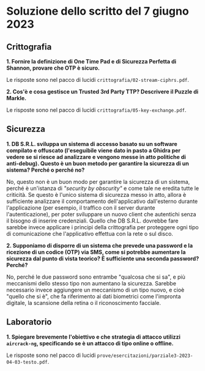 # Soluzione dello scritto del 7 giugno 2023

## Crittografia

**1. Fornire la definizione di One Time Pad e di Sicurezza Perfetta di Shannon,
provare che OTP è sicuro.**

Le risposte sono nel pacco di lucidi `crittografia/02-stream-ciphrs.pdf`.

**2. Cos'è e cosa gestisce un Trusted 3rd Party TTP? Descrivere il Puzzle di
Markle.**

Le risposte sono nel pacco di lucidi `crittografia/05-key-exchange.pdf`.

## Sicurezza

**1. DB S.R.L. sviluppa un sistema di accesso basato su un software compilato e
offuscato (l'eseguibile viene dato in pasto a Ghidra per vedere se si riesce ad
analizzare e vengono messe in atto politiche di anti-debug). Questo è un buon
metodo per garantire la sicurezza di un sistema? Perché o perché no?**

No, questo non è un buon modo per garantire la sicurezza di un sistema, perché
è un'istanza di _"security by obscurity"_ e come tale ne eredita tutte le
criticità. Se questo è l'unico sistema di sicurezza messo in atto, allora è
sufficiente analizzare il comportamento dell'applicativo dall'esterno durante
l'applicazione (per esempio, il traffico con il server durante
l'autenticazione), per poter sviluppare un nuovo client che autentichi senza
il bisogno di inserire credenziali. Quello che DB S.R.L. dovrebbe fare sarebbe
invece applicare i principi della crittografia per proteggere ogni tipo di
comunicazione che l'applicativo effettua con la rete o sul disco.

**2. Supponiamo di disporre di un sistema che prevede una password e la
ricezione di un codice (OTP) via SMS, come si potrebbe aumentare la sicurezza
dal punto di vista teorico? È sufficiente una seconda password? Perché?**

No, perché le due password sono entrambe "qualcosa che si sa", e più meccanismi
dello stesso tipo non aumentano la sicurezza. Sarebbe necessario invece
aggiungere un meccanismo di un tipo nuovo, e cioè "quello che si è", che fa
riferimento ai dati biometrici come l'impronta digitale, la scansione della
retina o il riconoscimento facciale.

## Laboratorio

**1. Spiegare brevemente l'obiettivo e che strategia di attacco utilizzi
`aircrack-ng`, specificando se è un attacco di tipo online o offline.**

Le risposte sono nel pacco di lucidi
`prove/esercitazioni/parziale3-2023-04-03-testo.pdf`.
